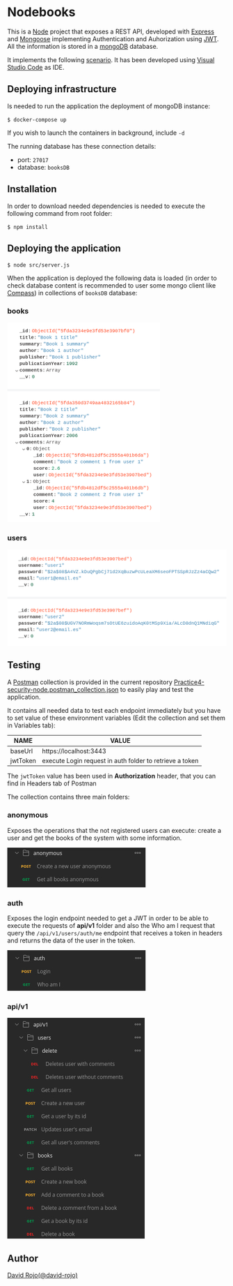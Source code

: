 # Nodebooks

This is a [Node](https://nodejs.org/en/) project that exposes a REST API, developed with [Express](https://expressjs.com/) and [Mongoose](https://mongoosejs.com/) implementing Authentication and Auhorization using [JWT](https://www.jwt.io/). All the information is stored in a [mongoDB](https://www.mongodb.com/) database.

It implements the following [scenario](doc/scenario.md). It has been developed using [Visual Studio Code](https://code.visualstudio.com/) as IDE.

## Deploying infrastructure

Is needed to run the application the deployment of mongoDB instance:

```
$ docker-compose up
```

If you wish to launch the containers in background, include ```-d```

The running database has these connection details:

  * port: ```27017```
  * database: ```booksDB```

## Installation

In order to download needed dependencies is needed to execute the following command from root folder:

```
$ npm install
```

## Deploying the application

```
$ node src/server.js
```

When the application is deployed the following data is loaded (in order to check database content is recommended to user some mongo client like [Compass](https://www.mongodb.com/products/compass)) in collections of ```booksDB``` database:

### books

![MONGODB BOOKS](doc/img/mongodb-books.png)

### users

![MONGODB BOOKS](doc/img/mongodb-users.png)

## Testing

A [Postman](https://www.postman.com/) collection is provided in the current repository [Practice4-security-node.postman_collection.json](Practice4-security-node.postman_collection.json) to easily play and test the application.

It contains all needed data to test each endpoint immediately but you have to set value of these environment variables (Edit the collection and set them in Variables tab):

| NAME     | VALUE                                                    |
|----------|----------------------------------------------------------|
| baseUrl  | https://localhost:3443                                   |
| jwtToken | execute Login request in auth folder to retrieve a token |

The ```jwtToken``` value has been used in **Authorization** header, that you can find in Headers tab of Postman

The collection contains three main folders:

### anonymous

Exposes the operations that the not registered users can execute: create a user and get the books of the system with some information.

![POSTMAN ANONYMOUS](doc/img/postman-anonymous.jpg)

### auth

Exposes the login endpoint needed to get a JWT in order to  be able to execute the requests of **api/v1** folder and also the Who am I request that query the ```/api/v1/users/auth/me``` endpoint that receives a token in headers and returns the data of the user in the token.

![POSTMAN AUTH](doc/img/postman-auth.jpg)

### api/v1

![POSTMAN API](doc/img/postman-users-books.jpg)

## Author

[David Rojo(@david-rojo)](https://github.com/david-rojo)

